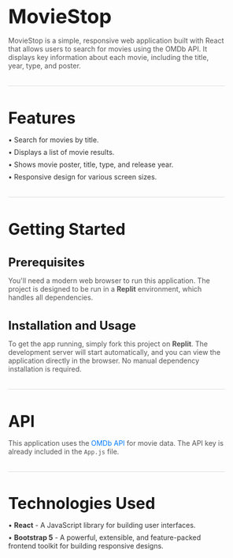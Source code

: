 <main style="max-width: 800px; margin: auto; padding: 2rem;">
  <h1 style="font-size: 2.5rem; margin-bottom: 1rem;">MovieStop</h1>

  <p style="margin-bottom: 2rem; color: #555;">
    MovieStop is a simple, responsive web application built with React that allows users to search for movies using the OMDb API. It displays key information about each movie, including the title, year, type, and poster.
  </p>

  <hr style="border: 0; height: 1px; background-color: #ddd; margin: 2rem 0;">

  <h2 style="font-size: 2rem; margin-bottom: 1rem;">Features</h2>
  <ul style="list-style-type: none; padding-left: 0;">
    <li style="margin-bottom: 0.5rem; color: #333;">&#x2022; Search for movies by title.</li>
    <li style="margin-bottom: 0.5rem; color: #333;">&#x2022; Displays a list of movie results.</li>
    <li style="margin-bottom: 0.5rem; color: #333;">&#x2022; Shows movie poster, title, type, and release year.</li>
    <li style="margin-bottom: 0.5rem; color: #333;">&#x2022; Responsive design for various screen sizes.</li>
  </ul>

  <hr style="border: 0; height: 1px; background-color: #ddd; margin: 2rem 0;">

  <h2 style="font-size: 2rem; margin-bottom: 1rem;">Getting Started</h2>

  <h3 style="font-size: 1.5rem; margin-bottom: 0.5rem;">Prerequisites</h3>
  <p style="margin-bottom: 1rem; color: #555;">
    You'll need a modern web browser to run this application. The project is designed to be run in a <strong>Replit</strong> environment, which handles all dependencies.
  </p>

  <h3 style="font-size: 1.5rem; margin-bottom: 0.5rem;">Installation and Usage</h3>
  <p style="margin-bottom: 1rem; color: #555;">
    To get the app running, simply fork this project on <strong>Replit</strong>. The development server will start automatically, and you can view the application directly in the browser. No manual dependency installation is required.
  </p>

  <hr style="border: 0; height: 1px; background-color: #ddd; margin: 2rem 0;">

  <h2 style="font-size: 2rem; margin-bottom: 1rem;">API</h2>
  <p style="margin-bottom: 2rem; color: #555;">
    This application uses the <a href="http://www.omdbapi.com/" style="color: #007bff; text-decoration: none;">OMDb API</a> for movie data. The API key is already included in the <code>App.js</code> file.
  </p>

  <hr style="border: 0; height: 1px; background-color: #ddd; margin: 2rem 0;">

  <h2 style="font-size: 2rem; margin-bottom: 1rem;">Technologies Used</h2>
  <ul style="list-style-type: none; padding-left: 0;">
    <li style="margin-bottom: 0.5rem; color: #333;">&#x2022; <strong>React</strong> - A JavaScript library for building user interfaces.</li>
    <li style="margin-bottom: 0.5rem; color: #333;">&#x2022; <strong>Bootstrap 5</strong> - A powerful, extensible, and feature-packed frontend toolkit for building responsive designs.</li>
  </ul>
</main>
